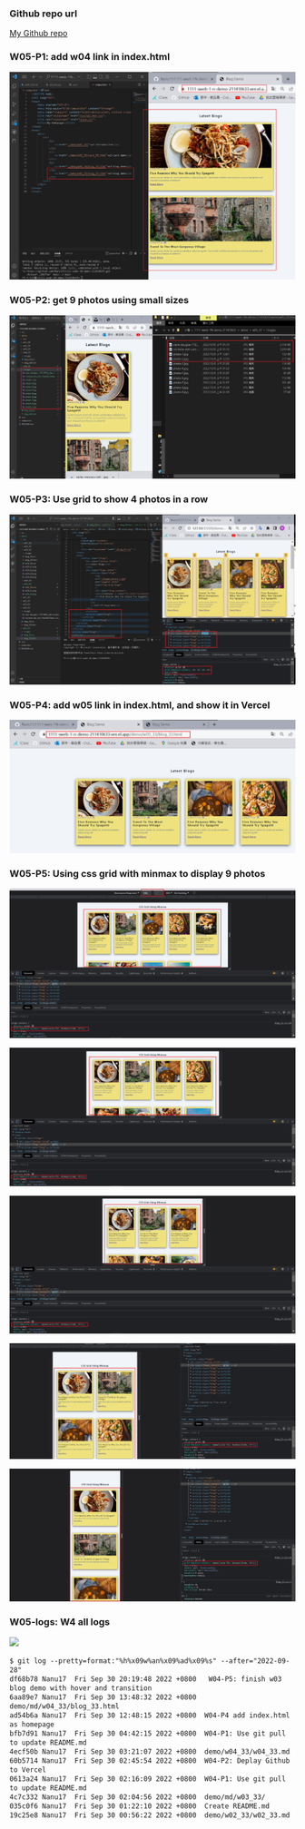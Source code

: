 ### Github repo url

[My Github repo](https://github.com/Nanu17/1111-sweb-1N-demo-211410633)

### W05-P1: add w04 link in index.html

![](w05-p1.png)

### W05-P2: get 9 photos using small sizes

![](w05-p2.png)

### W05-P3: Use grid to show 4 photos in a row

![](w05-p3.png)

### W05-P4: add w05 link in index.html, and show it in Vercel

![](w05-p4.png)

### W05-P5: Using css grid with minmax to display 9 photos

![](w05-p5-1.png)

![](w05-p5-2.png)

![](w05-p5-3.png)

![](w05-p5-4.png)

![](w05-p5-5.png)
### W05-logs:   W4 all logs

![](w04-logs.png)

```
$ git log --pretty=format:"%h%x09w%an%x09%ad%x09%s" --after="2022-09-28" 
df68b78 Nanu17  Fri Sep 30 20:19:48 2022 +0800   W04-P5: finish w03 blog demo with hover and transition
6aa89e7 Nanu17  Fri Sep 30 13:48:32 2022 +0800  demo/md/w04_33/blog_33.html
ad54b6a Nanu17  Fri Sep 30 12:48:15 2022 +0800  W04-P4 add index.html as homepage
bfb7d91 Nanu17  Fri Sep 30 04:42:15 2022 +0800  W04-P1: Use git pull to update README.md
4ecf50b Nanu17  Fri Sep 30 03:21:07 2022 +0800  demo/w04_33/w04_33.md
60b5714 Nanu17  Fri Sep 30 02:45:54 2022 +0800  W04-P2: Deplay Github to Vercel
0613a24 Nanu17  Fri Sep 30 02:16:09 2022 +0800  W04-P1: Use git pull to update README.md
4c7c332 Nanu17  Fri Sep 30 02:04:56 2022 +0800  demo/md/w03_33/
035c0f6 Nanu17  Fri Sep 30 01:22:10 2022 +0800  Create README.md
19c25e8 Nanu17  Fri Sep 30 00:56:22 2022 +0800  demo/w02_33/w02_33.md
```